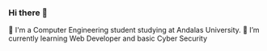 ### Hi there 👋

<!--
**HRhizzz/HRhizzz** is a ✨ _special_ ✨ repository because its `README.md` (this file) appears on your GitHub profile.

Here are some ideas to get you started:
-->
🔭 I'm a Computer Engineering student studying at Andalas University.
🌱 I’m currently learning Web Developer and basic Cyber Security


